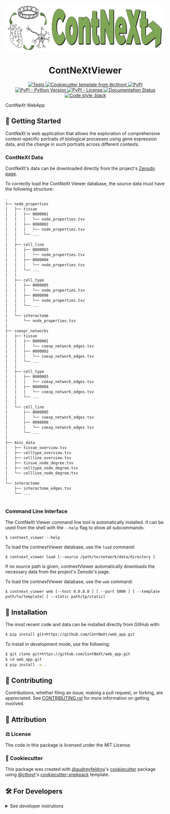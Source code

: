 <p align="center">
<img src="horizontal-logo.png" height="150">
</p>

<h1 align="center">
  ContNeXtViewer
</h1>

<p align="center">
    <a href="https://github.com/gitlab.scai.fraunhofer/gitlab.scai.fraunhofer/actions?query=workflow%3ATests">
        <img alt="Tests" src="https://github.com/gitlab.scai.fraunhofer/gitlab.scai.fraunhofer/workflows/Tests/badge.svg" />
    </a>
    <a href="https://github.com/cthoyt/cookiecutter-python-package">
        <img alt="Cookiecutter template from @cthoyt" src="https://img.shields.io/badge/Cookiecutter-python--package-yellow" /> 
    </a>
    <a href="https://pypi.org/project/contnextViewer">
        <img alt="PyPI" src="https://img.shields.io/pypi/v/contnextViewer" />
    </a>
    <a href="https://pypi.org/project/contnextViewer">
        <img alt="PyPI - Python Version" src="https://img.shields.io/pypi/pyversions/contnextViewer" />
    </a>
    <a href="https://github.com/gitlab.scai.fraunhofer/gitlab.scai.fraunhofer/blob/main/LICENSE">
        <img alt="PyPI - License" src="https://img.shields.io/pypi/l/contnextViewer" />
    </a>
    <a href='https://contnextViewer.readthedocs.io/en/latest/?badge=latest'>
        <img src='https://readthedocs.org/projects/contnextViewer/badge/?version=latest' alt='Documentation Status' />
    </a>
    <a href='https://github.com/psf/black'>
        <img src='https://img.shields.io/badge/code%20style-black-000000.svg' alt='Code style: black' />
    </a>
</p>

ContNeXt WebApp

## 💪 Getting Started

ContNeXt is web application that allows the exploration of comprehensive context-specific portraits of biological processes using gene expression data, and the change in such portraits across different contexts.

### ContNeXt Data

ContNeXt's data can be downloaded directly from the project's <a href='https://zenodo.org/record/5831786'>Zenodo page</a>.

To correctly load the ContNeXt Viewer database, the source data must have 
the following structure:
```
.
├── node_properties
│   ├── tissue
│   │   ├── 0000001 
│   │   │ 	└── node_properties.tsv
│   │   ├── 0000002
│   │   │	└── node_properties.tsv
│   │   └── ... 
│   │
│   ├── cell_line
│   │   ├── 0000003 
│   │   │ 	└── node_properties.tsv
│   │   ├── 0000004
│   │   │	└── node_properties.tsv
│   │   └── ... 
│   │
│   ├── cell_type
│	│   ├── 0000005 
│   │   │	└── node_properties.tsv
│	│   ├── 0000006
│   │   │	└── node_properties.tsv
│   │   └── ... 
│   │
│   └── interactome
│	    └── node_properties.tsv
│
├── coexpr_networks
│   ├── tissue
│   │   ├── 0000001 
│   │   │   └── coexp_network_edges.tsv
│   │   ├── 0000002
│   │   │   └── coexp_network_edges.tsv
│   │   └── ... 
│   │
│   ├── cell_type
│   │   ├── 0000003 
│   │   │   └── coexp_network_edges.tsv
│   │   ├── 0000004
│   │   │   └── coexp_network_edges.tsv
│   │   └── ... 
│   │
│   └── cell_line
│       ├── 0000005 
│       │   └── coexp_network_edges.tsv
│       ├── 0000006
│       │   └── coexp_network_edges.tsv
│       └── ... 
│
├── misc_data
│   ├── tissue_overview.tsv
│   ├── celltype_overview.tsv
│   ├── cellline_overview.tsv
│   ├── tissue_node_degree.tsv
│   ├── celltype_node_degree.tsv
│   └── cellline_node_degree.tsv
│
└── interactome
    ├── interactome_edges.tsv
    └── ... 
    

```
### Command Line Interface

The ContNeXt Viewer command line tool is automatically installed. It can
be used from the shell with the `--help` flag to show all subcommands:

```shell
$ contnext_viewer --help
```

To load the contnextViewer database, use the `load` command:
```shell
$ contnext_viewer load [--source /path/to/network/data/directory ]
```
If no source path is given, contnextViewer automatically downloads the necessary data from the project's Zenodo's page.

To load the contnextViewer database, use the `web` command:
```shell
$ contnext_viewer web [--host 0.0.0.0 ] [ --port 5000 ] [ --template path/to/template] [ --static path/tp/static]
```

## 🚀 Installation

<!-- Uncomment this section after your first ``tox -e finish``
The most recent release can be installed from
[PyPI](https://pypi.org/project/contnextViewer/) with:

```bash
$ pip install contnext_viewer
```
-->

The most recent code and data can be installed directly from GitHub with:

```bash
$ pip install git+https://github.com/ContNeXt/web_app.git
```

To install in development mode, use the following:

```bash
$ git clone git+https://github.com/ContNeXt/web_app.git
$ cd web_app.git
$ pip install -e .
```

## 👐 Contributing

Contributions, whether filing an issue, making a pull request, or forking, are appreciated. See
[CONTRIBUTING.rst](https://github.com/ContNeXt/web_app/blob/master/CONTRIBUTING.rst) for more information on getting involved.

## 👋 Attribution

### ⚖️ License

The code in this package is licensed under the MIT License.

<!--
### 📖 Citation

Citation goes here!
-->

<!--
### 🎁 Support

This project has been supported by the following organizations (in alphabetical order):

- [Harvard Program in Therapeutic Science - Laboratory of Systems Pharmacology](https://hits.harvard.edu/the-program/laboratory-of-systems-pharmacology/)

-->

<!--
### 💰 Funding

This project has been supported by the following grants:

| Funding Body                                             | Program                                                                                                                       | Grant           |
|----------------------------------------------------------|-------------------------------------------------------------------------------------------------------------------------------|-----------------|
| DARPA                                                    | [Automating Scientific Knowledge Extraction (ASKE)](https://www.darpa.mil/program/automating-scientific-knowledge-extraction) | HR00111990009   |
-->

### 🍪 Cookiecutter

This package was created with [@audreyfeldroy](https://github.com/audreyfeldroy)'s
[cookiecutter](https://github.com/cookiecutter/cookiecutter) package using [@cthoyt](https://github.com/cthoyt)'s
[cookiecutter-snekpack](https://github.com/cthoyt/cookiecutter-snekpack) template.

## 🛠️ For Developers

<details>
  <summary>See developer instrutions</summary>

  
The final section of the README is for if you want to get involved by making a code contribution.

### ❓ Testing

After cloning the repository and installing `tox` with `pip install tox`, the unit tests in the `tests/` folder can be
run reproducibly with:

```shell
$ tox
```

Additionally, these tests are automatically re-run with each commit in a [GitHub Action](https://github.com/ContNeXt/web_app/actions?query=workflow%3ATests).

### 📦 Making a Release

After installing the package in development mode and installing
`tox` with `pip install tox`, the commands for making a new release are contained within the `finish` environment
in `tox.ini`. Run the following from the shell:

```shell
$ tox -e finish
```

This script does the following:

1. Uses BumpVersion to switch the version number in the `setup.cfg` and
   `src/contnext_viewer/version.py` to not have the `-dev` suffix
2. Packages the code in both a tar archive and a wheel
3. Uploads to PyPI using `twine`. Be sure to have a `.pypirc` file configured to avoid the need for manual input at this
   step
4. Push to GitHub. You'll need to make a release going with the commit where the version was bumped.
5. Bump the version to the next patch. If you made big changes and want to bump the version by minor, you can
   use `tox -e bumpversion minor` after.
</details>

